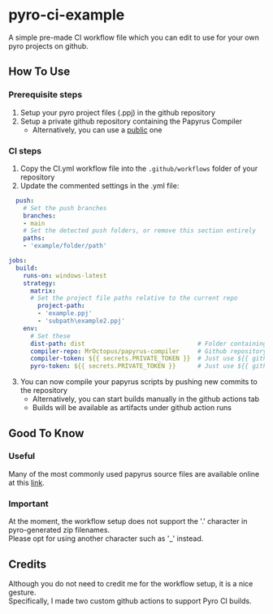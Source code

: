 # pyro-ci-example
A simple pre-made CI workflow file which you can edit to use for your own pyro projects on github.

## How To Use
### Prerequisite steps
1. Setup your pyro project files (.ppj) in the github repository
2. Setup a private github repository containing the Papyrus Compiler
    - Alternatively, you can use a [public](https://github.com/Osmosis-Wrench/JContainers-Compiler-Only) one

### CI steps
1. Copy the CI.yml workflow file into the ```.github/workflows``` folder of your repository
2. Update the commented settings in the .yml file:
```yml
  push:
    # Set the push branches
    branches:
    - main
    # Set the detected push folders, or remove this section entirely
    paths:
    - 'example/folder/path'

jobs:
  build:
    runs-on: windows-latest
    strategy:
      matrix:
      # Set the project file paths relative to the current repo
        project-path:
        - 'example.ppj'
        - 'subpath\example2.ppj'
    env:
      # Set these
      dist-path: dist                               # Folder containing the output from the project files
      compiler-repo: MrOctopus/papyrus-compiler     # Github repository containing your papyrus compiler
      compiler-token: ${{ secrets.PRIVATE_TOKEN }}  # Just use ${{ github.token }} if the compiler repository is not private
      pyro-token: ${{ secrets.PRIVATE_TOKEN }}      # Just use ${{ github.token }} if the ppj file does not use private imports
```
3. You can now compile your papyrus scripts by pushing new commits to the repository
    - Alternatively, you can start builds manually in the github actions tab
    - Builds will be available as artifacts under github action runs

## Good To Know
### Useful
Many of the most commonly used papyrus source files are available online at this [link](https://github.com/MrOctopus/nl_online).

### Important
At the moment, the workflow setup does not support the '.' character in pyro-generated zip filenames. \
Please opt for using another character such as '_' instead.

## Credits
Although you do not need to credit me for the workflow setup, it is a nice gesture. \
Specifically, I made two custom github actions to support Pyro CI builds.